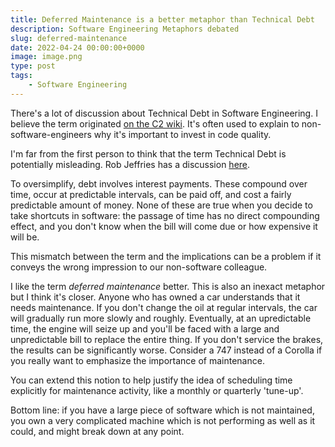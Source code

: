 ```yaml
---
title: Deferred Maintenance is a better metaphor than Technical Debt
description: Software Engineering Metaphors debated
slug: deferred-maintenance
date: 2022-04-24 00:00:00+0000
image: image.png
type: post
tags:
    - Software Engineering
---
```


There's a lot of discussion about Technical Debt in Software Engineering. I believe the term originated [on the C2 wiki](http://wiki.c2.com/?TechnicalDebt). It's often used to explain to non-software-engineers why it's important to invest in code quality.

I'm far from the first person to think that the term Technical Debt is potentially misleading. Rob Jeffries has a discussion [here](https://ronjeffries.com/articles/015-11/tech-debt/). 

To oversimplify, debt involves interest payments. These compound over time, occur at predictable intervals, can be paid off, and cost a fairly predictable amount of money. None of these are true when you decide to take shortcuts in software: the passage of time has no direct compounding effect, and you don't know when the bill will come due or how expensive it will be.

This mismatch between the term and the implications can be a problem if it conveys the wrong impression to our non-software colleague.

I like the term *deferred maintenance* better. This is also an inexact metaphor but I think it's closer. Anyone who has owned a car understands that it needs maintenance. If you don't change the oil at regular intervals, the car will gradually run more slowly and roughly. Eventually, at an upredictable time, the engine will seize up and you'll be faced with a large and unpredictable bill to replace the entire thing. If you don't service the brakes, the results can be significantly worse. Consider a 747 instead of a Corolla if you really want to emphasize the importance of maintenance.

You can extend this notion to help justify the idea of scheduling time explicitly for maintenance activity, like a monthly or quarterly 'tune-up'.

Bottom line: if you have a large piece of software which is not maintained, you own a very complicated machine which is not performing as well as it could, and might break down at any point. 


